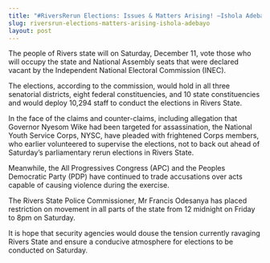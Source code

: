 ```yaml
---
title: "#RiversRerun Elections: Issues & Matters Arising! –Ishola Adebayo"
slug: riversrun-elections-matters-arising-ishola-adebayo
layout: post
---
```


The people of Rivers state will on Saturday, December 11, vote those who will occupy the state and National Assembly seats that were declared vacant by the Independent National Electoral Commission (INEC).

The elections, according to the commission, would hold in all three senatorial districts, eight federal constituencies, and 10 state constituencies and would deploy 10,294 staff to conduct the elections in Rivers State.

In the face of the claims and counter-claims, including allegation that Governor Nyesom Wike had been targeted for assassination, the National Youth Service Corps, NYSC, have pleaded with frightened Corps members, who earlier volunteered to supervise the elections, not to back out ahead of  Saturday’s parliamentary rerun elections in Rivers State. 

Meanwhile, the All Progressives Congress (APC) and the Peoples Democratic Party (PDP) have continued to trade accusations over acts capable of causing violence during the exercise.

The Rivers State Police Commissioner, Mr Francis Odesanya has placed restriction on movement in all parts of the state from 12 midnight on Friday to 8pm on Saturday.

It is hope that security agencies would douse the tension currently ravaging Rivers State and ensure a conducive atmosphere for elections to be conducted on Saturday.
